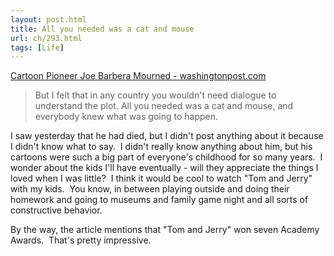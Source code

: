 ```yaml
---
layout: post.html
title: All you needed was a cat and mouse
url: ch/293.html
tags: [Life]
---
```

[Cartoon Pioneer Joe Barbera Mourned - washingtonpost.com](http://www.washingtonpost.com/wp-dyn/content/article/2006/12/19/AR2006121900149.html)

> But I felt that in any country you wouldn't need dialogue to understand the plot. All you needed was a cat and mouse, and everybody knew what was going to happen.

I saw yesterday that he had died, but I didn't post anything about it because I didn't know what to say.  I didn't really know anything about him, but his cartoons were such a big part of everyone's childhood for so many years.  I wonder about the kids I'll have eventually - will they appreciate the things I loved when I was little?  I think it would be cool to watch "Tom and Jerry" with my kids.  You know, in between playing outside and doing their homework and going to museums and family game night and all sorts of constructive behavior.

By the way, the article mentions that "Tom and Jerry" won seven Academy Awards.  That's pretty impressive.
